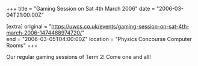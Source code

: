 +++
title = "Gaming Session on Sat 4th March 2006"
date = "2006-03-04T21:00:00Z"

[extra]
original = "https://uwcs.co.uk/events/gaming-session-on-sat-4th-march-2006-1474488974720/"    
end = "2006-03-05T04:00:00Z"
location = "Physics Concourse Computer Rooms"
+++

Our regular gaming sessions of Term 2\! Come one and all\!

